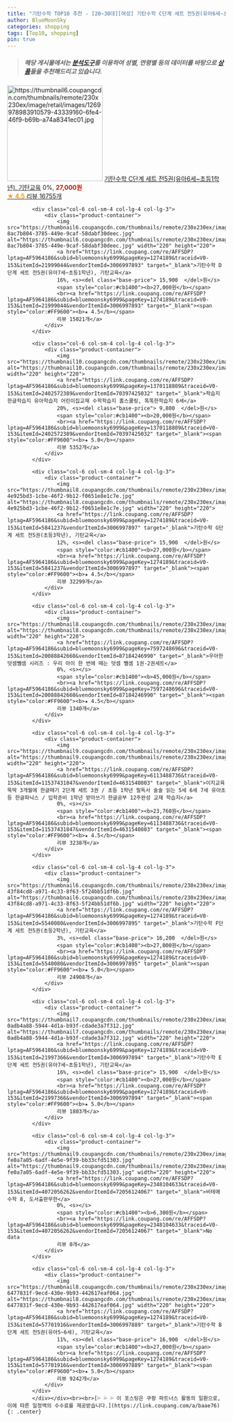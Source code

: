 ```yaml
---
title: "기탄수학 TOP10 추천 - [20~30대][여성] 기탄수학 C단계 세트 전5권(유아6세~초등1학년), 기탄교육"
author: BlueMoonSky
categories: shopping
tags: [Top10, shopping]
pin: true
---
```


> ##### 해당 게시물에서는 [**분석도구**](https://itemscout.io/)를 이용하여 **성별**, **연령별** 등의 데이터를 바탕으로 [**상품**](https://link.coupang.com/a/baae76)들을 추천해드리고 있습니다.
<div class="container"><div class="row">
            <div class="col-6 col-sm-4 col-lg-4 col-lg-3">
                <div class="product-container">
                    <img src="https://thumbnail6.coupangcdn.com/thumbnails/remote/230x230ex/image/retail/images/1269978983910579-43339160-6fe4-46f9-b69b-a74a8341ec01.jpg" alt="https://thumbnail6.coupangcdn.com/thumbnails/remote/230x230ex/image/retail/images/1269978983910579-43339160-6fe4-46f9-b69b-a74a8341ec01.jpg" width="220" height="220">
                    <a href="https://link.coupang.com/re/AFFSDP?lptag=AF5964186&subid=bluemoonsky6999&pageKey=1274189&traceid=V0-153&itemId=276791398&vendorItemId=3006997890" target="_blank">기탄수학 C단계 세트 전5권(유아6세~초등1학년), 기탄교육</a>
                    0%, <s></s> 
                    <span style="color:#cb1400"><b>27,000원</b></span>
                    <br><a href="https://link.coupang.com/re/AFFSDP?lptag=AF5964186&subid=bluemoonsky6999&pageKey=1274189&traceid=V0-153&itemId=276791398&vendorItemId=3006997890" target="_blank"><span style="color:#FF9600"><b>★ 4.5</b></span>
                    리뷰 16755개</a>
                </div>
            </div>
            
            <div class="col-6 col-sm-4 col-lg-4 col-lg-3">
                <div class="product-container">
                    <img src="https://thumbnail6.coupangcdn.com/thumbnails/remote/230x230ex/image/retail/images/2702826535872047-8ac7b804-3785-449e-9caf-58dabf30deec.jpg" alt="https://thumbnail6.coupangcdn.com/thumbnails/remote/230x230ex/image/retail/images/2702826535872047-8ac7b804-3785-449e-9caf-58dabf30deec.jpg" width="220" height="220">
                    <a href="https://link.coupang.com/re/AFFSDP?lptag=AF5964186&subid=bluemoonsky6999&pageKey=1274189&traceid=V0-153&itemId=21999044&vendorItemId=3006997893" target="_blank">기탄수학 D단계 세트 전5권(유아7세~초등1학년), 기탄교육</a>
                    16%, <s><del class="base-price"> 15,900  </del>원</s> 
                    <span style="color:#cb1400"><b>27,000원</b></span>
                    <br><a href="https://link.coupang.com/re/AFFSDP?lptag=AF5964186&subid=bluemoonsky6999&pageKey=1274189&traceid=V0-153&itemId=21999044&vendorItemId=3006997893" target="_blank"><span style="color:#FF9600"><b>★ 4.5</b></span>
                    리뷰 15021개</a>
                </div>
            </div>
            
            <div class="col-6 col-sm-4 col-lg-4 col-lg-3">
                <div class="product-container">
                    <img src="https://thumbnail10.coupangcdn.com/thumbnails/remote/230x230ex/image/vendor_inventory/bddc/8e1298b36e06bbb3812057452ff37320e8c88c0b2ff286743be2cf28c99b.jpg" alt="https://thumbnail10.coupangcdn.com/thumbnails/remote/230x230ex/image/vendor_inventory/bddc/8e1298b36e06bbb3812057452ff37320e8c88c0b2ff286743be2cf28c99b.jpg" width="220" height="220">
                    <a href="https://link.coupang.com/re/AFFSDP?lptag=AF5964186&subid=bluemoonsky6999&pageKey=1370118809&traceid=V0-153&itemId=2402572389&vendorItemId=70397425032" target="_blank">학습지 한글학습지 유아학습지 어린이집교재 수학학습지 홈스쿨링, 똑똑한학습지 6세</a>
                    20%, <s><del class="base-price"> 9,800  </del>원</s> 
                    <span style="color:#cb1400"><b>20,000원</b></span>
                    <br><a href="https://link.coupang.com/re/AFFSDP?lptag=AF5964186&subid=bluemoonsky6999&pageKey=1370118809&traceid=V0-153&itemId=2402572389&vendorItemId=70397425032" target="_blank"><span style="color:#FF9600"><b>★ 5.0</b></span>
                    리뷰 5352개</a>
                </div>
            </div>
            
            <div class="col-6 col-sm-4 col-lg-4 col-lg-3">
                <div class="product-container">
                    <img src="https://thumbnail8.coupangcdn.com/thumbnails/remote/230x230ex/image/retail/images/4009492359272017-4e925bd3-1cbe-46f2-9b12-f0651e8e1c7e.jpg" alt="https://thumbnail8.coupangcdn.com/thumbnails/remote/230x230ex/image/retail/images/4009492359272017-4e925bd3-1cbe-46f2-9b12-f0651e8e1c7e.jpg" width="220" height="220">
                    <a href="https://link.coupang.com/re/AFFSDP?lptag=AF5964186&subid=bluemoonsky6999&pageKey=1274189&traceid=V0-153&itemId=5841237&vendorItemId=3006997897" target="_blank">기탄수학 G단계 세트 전5권(초등3학년), 기탄교육</a>
                    12%, <s><del class="base-price"> 15,900  </del>원</s> 
                    <span style="color:#cb1400"><b>27,000원</b></span>
                    <br><a href="https://link.coupang.com/re/AFFSDP?lptag=AF5964186&subid=bluemoonsky6999&pageKey=1274189&traceid=V0-153&itemId=5841237&vendorItemId=3006997897" target="_blank"><span style="color:#FF9600"><b>★ 4.5</b></span>
                    리뷰 32299개</a>
                </div>
            </div>
            
            <div class="col-6 col-sm-4 col-lg-4 col-lg-3">
                <div class="product-container">
                    <img src="https://thumbnail8.coupangcdn.com/thumbnails/remote/230x230ex/image/vendor_inventory/1fff/adc86d28df04a226f89bdf66245c35312090cba76af06224e1695a1e0892.jpg" alt="https://thumbnail8.coupangcdn.com/thumbnails/remote/230x230ex/image/vendor_inventory/1fff/adc86d28df04a226f89bdf66245c35312090cba76af06224e1695a1e0892.jpg" width="220" height="220">
                    <a href="https://link.coupang.com/re/AFFSDP?lptag=AF5964186&subid=bluemoonsky6999&pageKey=7597248696&traceid=V0-153&itemId=20088842660&vendorItemId=87184246990" target="_blank">우아한덧셈뺄셈 시리즈 : 우리 아이 한 번에 떼는 덧셈 뺄셈 1권-2권세트</a>
                    0%, <s></s> 
                    <span style="color:#cb1400"><b>45,000원</b></span>
                    <br><a href="https://link.coupang.com/re/AFFSDP?lptag=AF5964186&subid=bluemoonsky6999&pageKey=7597248696&traceid=V0-153&itemId=20088842660&vendorItemId=87184246990" target="_blank"><span style="color:#FF9600"><b>★ 4.5</b></span>
                    리뷰 1340개</a>
                </div>
            </div>
            
            <div class="col-6 col-sm-4 col-lg-4 col-lg-3">
                <div class="product-container">
                    <img src="https://thumbnail9.coupangcdn.com/thumbnails/remote/230x230ex/image/vendor_inventory/181f/4ad6d56b3c06ab7d1ef5aad233e70216168cff93f298a341d5b4ddcf9ee5.png" alt="https://thumbnail9.coupangcdn.com/thumbnails/remote/230x230ex/image/vendor_inventory/181f/4ad6d56b3c06ab7d1ef5aad233e70216168cff93f298a341d5b4ddcf9ee5.png" width="220" height="220">
                    <a href="https://link.coupang.com/re/AFFSDP?lptag=AF5964186&subid=bluemoonsky6999&pageKey=6113488736&traceid=V0-153&itemId=11537431847&vendorItemId=4631540803" target="_blank">이지교육 뚝딱 3개월에 한글떼기 2단계 세트 3권 / 초등 1학년 필독서 술술 읽는 5세 6세 7세 유아초등 한글파닉스 / 입학준비 1학년 받아쓰기 한글공부 12주완성 교재 학습지</a>
                    0%, <s></s> 
                    <span style="color:#cb1400"><b>23,760원</b></span>
                    <br><a href="https://link.coupang.com/re/AFFSDP?lptag=AF5964186&subid=bluemoonsky6999&pageKey=6113488736&traceid=V0-153&itemId=11537431847&vendorItemId=4631540803" target="_blank"><span style="color:#FF9600"><b>★ 4.5</b></span>
                    리뷰 3238개</a>
                </div>
            </div>
            
            <div class="col-6 col-sm-4 col-lg-4 col-lg-3">
                <div class="product-container">
                    <img src="https://thumbnail6.coupangcdn.com/thumbnails/remote/230x230ex/image/retail/images/2703422275056612-43f84cd8-a971-4c33-8f63-5f24bb51df6b.jpg" alt="https://thumbnail6.coupangcdn.com/thumbnails/remote/230x230ex/image/retail/images/2703422275056612-43f84cd8-a971-4c33-8f63-5f24bb51df6b.jpg" width="220" height="220">
                    <a href="https://link.coupang.com/re/AFFSDP?lptag=AF5964186&subid=bluemoonsky6999&pageKey=1274189&traceid=V0-153&itemId=5540080&vendorItemId=3006997895" target="_blank">기탄수학 F단계 세트 전5권(초등2학년), 기탄교육</a>
                    3%, <s><del class="base-price"> 16,200  </del>원</s> 
                    <span style="color:#cb1400"><b>27,000원</b></span>
                    <br><a href="https://link.coupang.com/re/AFFSDP?lptag=AF5964186&subid=bluemoonsky6999&pageKey=1274189&traceid=V0-153&itemId=5540080&vendorItemId=3006997895" target="_blank"><span style="color:#FF9600"><b>★ 5.0</b></span>
                    리뷰 24908개</a>
                </div>
            </div>
            
            <div class="col-6 col-sm-4 col-lg-4 col-lg-3">
                <div class="product-container">
                    <img src="https://thumbnail7.coupangcdn.com/thumbnails/remote/230x230ex/image/retail/images/4009393248486774-0adb4a88-5944-4d1a-b93f-cdade3a7f312.jpg" alt="https://thumbnail7.coupangcdn.com/thumbnails/remote/230x230ex/image/retail/images/4009393248486774-0adb4a88-5944-4d1a-b93f-cdade3a7f312.jpg" width="220" height="220">
                    <a href="https://link.coupang.com/re/AFFSDP?lptag=AF5964186&subid=bluemoonsky6999&pageKey=1274189&traceid=V0-153&itemId=21997366&vendorItemId=3006997894" target="_blank">기탄수학 E단계 세트 전5권(유아7세~초등1학년), 기탄교육</a>
                    16%, <s><del class="base-price"> 15,900  </del>원</s> 
                    <span style="color:#cb1400"><b>27,000원</b></span>
                    <br><a href="https://link.coupang.com/re/AFFSDP?lptag=AF5964186&subid=bluemoonsky6999&pageKey=1274189&traceid=V0-153&itemId=21997366&vendorItemId=3006997894" target="_blank"><span style="color:#FF9600"><b>★ 5.0</b></span>
                    리뷰 1803개</a>
                </div>
            </div>
            
            <div class="col-6 col-sm-4 col-lg-4 col-lg-3">
                <div class="product-container">
                    <img src="https://thumbnail9.coupangcdn.com/thumbnails/remote/230x230ex/image/retail/images/3072776487562476-fe0a7a05-6adf-4e5e-9f39-bb33cfd51303.jpg" alt="https://thumbnail9.coupangcdn.com/thumbnails/remote/230x230ex/image/retail/images/3072776487562476-fe0a7a05-6adf-4e5e-9f39-bb33cfd51303.jpg" width="220" height="220">
                    <a href="https://link.coupang.com/re/AFFSDP?lptag=AF5964186&subid=bluemoonsky6999&pageKey=2348104633&traceid=V0-153&itemId=4072056262&vendorItemId=72056124067" target="_blank">비테에 수학 8, 도서출판무한</a>
                    0%, <s></s> 
                    <span style="color:#cb1400"><b>6,300원</b></span>
                    <br><a href="https://link.coupang.com/re/AFFSDP?lptag=AF5964186&subid=bluemoonsky6999&pageKey=2348104633&traceid=V0-153&itemId=4072056262&vendorItemId=72056124067" target="_blank">No data
                    리뷰 0개</a>
                </div>
            </div>
            
            <div class="col-6 col-sm-4 col-lg-4 col-lg-3">
                <div class="product-container">
                    <img src="https://thumbnail8.coupangcdn.com/thumbnails/remote/230x230ex/image/retail/images/2703150167194317-6477831f-9ecd-430e-9b93-442617eaf064.jpg" alt="https://thumbnail8.coupangcdn.com/thumbnails/remote/230x230ex/image/retail/images/2703150167194317-6477831f-9ecd-430e-9b93-442617eaf064.jpg" width="220" height="220">
                    <a href="https://link.coupang.com/re/AFFSDP?lptag=AF5964186&subid=bluemoonsky6999&pageKey=1274189&traceid=V0-153&itemId=57701916&vendorItemId=3006997889" target="_blank">기탄수학 B단계 세트 전5권(유아5~6세), 기탄교육</a>
                    11%, <s><del class="base-price"> 16,900  </del>원</s> 
                    <span style="color:#cb1400"><b>27,000원</b></span>
                    <br><a href="https://link.coupang.com/re/AFFSDP?lptag=AF5964186&subid=bluemoonsky6999&pageKey=1274189&traceid=V0-153&itemId=57701916&vendorItemId=3006997889" target="_blank"><span style="color:#FF9600"><b>★ 5.0</b></span>
                    리뷰 9242개</a>
                </div>
            </div>
            </div></div><br><br>[💦 💦 💦 이 포스팅은 쿠팡 파트너스 활동의 일환으로, 이에 따른 일정액의 수수료를 제공받습니다.](https://link.coupang.com/a/baae76){: .center}